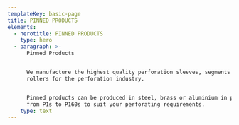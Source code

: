 ```yaml
---
templateKey: basic-page
title: PINNED PRODUCTS
elements:
  - herotitle: PINNED PRODUCTS
    type: hero
  - paragraph: >-
      Pinned Products


      We manufacture the highest quality perforation sleeves, segments and pin
      rollers for the perforation industry.


      Pinned products can be produced in steel, brass or aluminium in patterns
      from P1s to P160s to suit your perforating requirements.
    type: text
---
```


